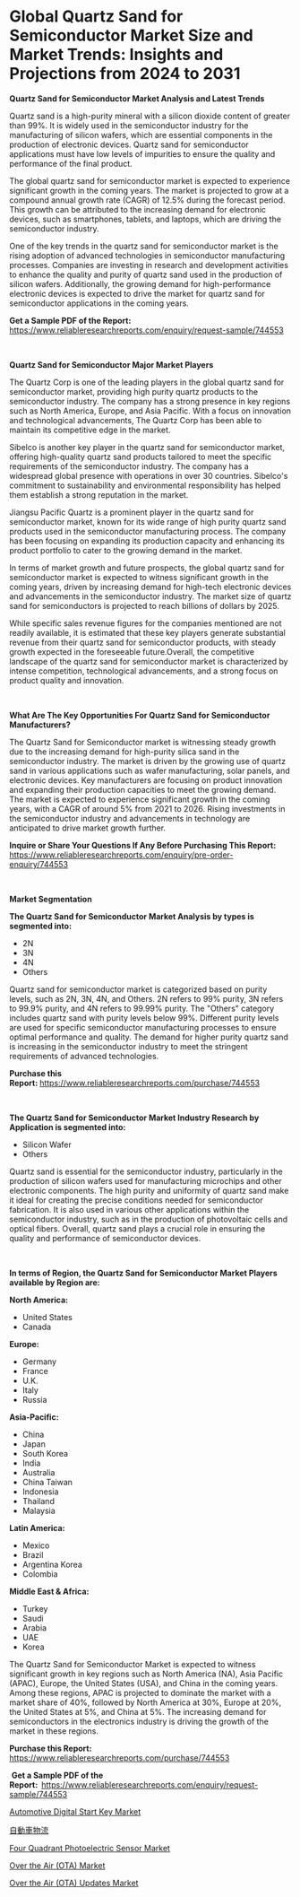 <p><h1>Global Quartz Sand for Semiconductor Market Size and Market Trends: Insights and Projections from 2024 to 2031</h1></p><p><strong>Quartz Sand for Semiconductor Market Analysis and Latest Trends</strong></p>
<p><p>Quartz sand is a high-purity mineral with a silicon dioxide content of greater than 99%. It is widely used in the semiconductor industry for the manufacturing of silicon wafers, which are essential components in the production of electronic devices. Quartz sand for semiconductor applications must have low levels of impurities to ensure the quality and performance of the final product.</p><p>The global quartz sand for semiconductor market is expected to experience significant growth in the coming years. The market is projected to grow at a compound annual growth rate (CAGR) of 12.5% during the forecast period. This growth can be attributed to the increasing demand for electronic devices, such as smartphones, tablets, and laptops, which are driving the semiconductor industry.</p><p>One of the key trends in the quartz sand for semiconductor market is the rising adoption of advanced technologies in semiconductor manufacturing processes. Companies are investing in research and development activities to enhance the quality and purity of quartz sand used in the production of silicon wafers. Additionally, the growing demand for high-performance electronic devices is expected to drive the market for quartz sand for semiconductor applications in the coming years.</p></p>
<p><strong>Get a Sample PDF of the Report:&nbsp;</strong> <a href="https://www.reliableresearchreports.com/enquiry/request-sample/744553">https://www.reliableresearchreports.com/enquiry/request-sample/744553</a></p>
<p>&nbsp;</p>
<p><strong>Quartz Sand for Semiconductor Major Market Players</strong></p>
<p><p>The Quartz Corp is one of the leading players in the global quartz sand for semiconductor market, providing high purity quartz products to the semiconductor industry. The company has a strong presence in key regions such as North America, Europe, and Asia Pacific. With a focus on innovation and technological advancements, The Quartz Corp has been able to maintain its competitive edge in the market.</p><p>Sibelco is another key player in the quartz sand for semiconductor market, offering high-quality quartz sand products tailored to meet the specific requirements of the semiconductor industry. The company has a widespread global presence with operations in over 30 countries. Sibelco's commitment to sustainability and environmental responsibility has helped them establish a strong reputation in the market.</p><p>Jiangsu Pacific Quartz is a prominent player in the quartz sand for semiconductor market, known for its wide range of high purity quartz sand products used in the semiconductor manufacturing process. The company has been focusing on expanding its production capacity and enhancing its product portfolio to cater to the growing demand in the market.</p><p>In terms of market growth and future prospects, the global quartz sand for semiconductor market is expected to witness significant growth in the coming years, driven by increasing demand for high-tech electronic devices and advancements in the semiconductor industry. The market size of quartz sand for semiconductors is projected to reach billions of dollars by 2025.</p><p>While specific sales revenue figures for the companies mentioned are not readily available, it is estimated that these key players generate substantial revenue from their quartz sand for semiconductor products, with steady growth expected in the foreseeable future.Overall, the competitive landscape of the quartz sand for semiconductor market is characterized by intense competition, technological advancements, and a strong focus on product quality and innovation.</p></p>
<p>&nbsp;</p>
<p><strong>What Are The Key Opportunities For Quartz Sand for Semiconductor Manufacturers?</strong></p>
<p><p>The Quartz Sand for Semiconductor market is witnessing steady growth due to the increasing demand for high-purity silica sand in the semiconductor industry. The market is driven by the growing use of quartz sand in various applications such as wafer manufacturing, solar panels, and electronic devices. Key manufacturers are focusing on product innovation and expanding their production capacities to meet the growing demand. The market is expected to experience significant growth in the coming years, with a CAGR of around 5% from 2021 to 2026. Rising investments in the semiconductor industry and advancements in technology are anticipated to drive market growth further.</p></p>
<p><strong>Inquire or Share Your Questions If Any Before Purchasing This Report:</strong> <a href="https://www.reliableresearchreports.com/enquiry/pre-order-enquiry/744553">https://www.reliableresearchreports.com/enquiry/pre-order-enquiry/744553</a></p>
<p>&nbsp;</p>
<p><strong>Market Segmentation</strong></p>
<p><strong>The Quartz Sand for Semiconductor Market Analysis by types is segmented into:</strong></p>
<p><ul><li>2N</li><li>3N</li><li>4N</li><li>Others</li></ul></p>
<p><p>Quartz sand for semiconductor market is categorized based on purity levels, such as 2N, 3N, 4N, and Others. 2N refers to 99% purity, 3N refers to 99.9% purity, and 4N refers to 99.99% purity. The "Others" category includes quartz sand with purity levels below 99%. Different purity levels are used for specific semiconductor manufacturing processes to ensure optimal performance and quality. The demand for higher purity quartz sand is increasing in the semiconductor industry to meet the stringent requirements of advanced technologies.</p></p>
<p><strong>Purchase this Report:&nbsp;</strong><a href="https://www.reliableresearchreports.com/purchase/744553">https://www.reliableresearchreports.com/purchase/744553</a></p>
<p>&nbsp;</p>
<p><strong>The Quartz Sand for Semiconductor Market Industry Research by Application is segmented into:</strong></p>
<p><ul><li>Silicon Wafer</li><li>Others</li></ul></p>
<p><p>Quartz sand is essential for the semiconductor industry, particularly in the production of silicon wafers used for manufacturing microchips and other electronic components. The high purity and uniformity of quartz sand make it ideal for creating the precise conditions needed for semiconductor fabrication. It is also used in various other applications within the semiconductor industry, such as in the production of photovoltaic cells and optical fibers. Overall, quartz sand plays a crucial role in ensuring the quality and performance of semiconductor devices.</p></p>
<p>&nbsp;</p>
<p><strong>In terms of Region, the Quartz Sand for Semiconductor Market Players available by Region are:</strong></p>
<p>
    <p> <strong> North America: </strong>
        <ul>
            <li>United States</li>
            <li>Canada</li>
        </ul>
        </p> 
    <p> <strong> Europe: </strong>
        <ul>
            <li>Germany</li>
            <li>France</li>
            <li>U.K.</li>
            <li>Italy</li>
            <li>Russia</li>
        </ul>
        </p> 
    <p> <strong> Asia-Pacific: </strong>
        <ul>
            <li>China</li>
            <li>Japan</li>
            <li>South Korea</li>
            <li>India</li>
            <li>Australia</li>
            <li>China Taiwan</li>
            <li>Indonesia</li>
            <li>Thailand</li>
            <li>Malaysia</li>
        </ul>
        </p> 
    <p> <strong> Latin America: </strong>
        <ul>
            <li>Mexico</li>
            <li>Brazil</li>
            <li>Argentina Korea</li>
            <li>Colombia</li>
        </ul>
        </p> 
    <p> <strong> Middle East & Africa: </strong>
        <ul>
            <li>Turkey</li>
            <li>Saudi</li>
            <li>Arabia</li>
            <li>UAE</li>
            <li>Korea</li>
        </ul>
    </p>
    </p>
<p><p>The Quartz Sand for Semiconductor Market is expected to witness significant growth in key regions such as North America (NA), Asia Pacific (APAC), Europe, the United States (USA), and China in the coming years. Among these regions, APAC is projected to dominate the market with a market share of 40%, followed by North America at 30%, Europe at 20%, the United States at 5%, and China at 5%. The increasing demand for semiconductors in the electronics industry is driving the growth of the market in these regions.</p></p>
<p><strong>Purchase this Report: </strong><a href="https://www.reliableresearchreports.com/purchase/744553">https://www.reliableresearchreports.com/purchase/744553</a></p>
<p>&nbsp;<strong>Get a Sample PDF of the Report:&nbsp;&nbsp;</strong><a href="https://www.reliableresearchreports.com/enquiry/request-sample/744553">https://www.reliableresearchreports.com/enquiry/request-sample/744553</a></p>
<p><strong></strong></p>
<p><p><a href="https://view.publitas.com/reportprime-1/automotive-digital-start-key-market-growth-market-trends-covid-19-impact-and-forecasts-for-period-from-2024-2031/">Automotive Digital Start Key Market</a></p><p><a href="https://medium.com/@adellaprice2023/2024%E5%B9%B4%E3%81%8B%E3%82%892031%E5%B9%B4%E3%81%BE%E3%81%A7%E3%81%AE%E6%9C%9F%E9%96%93%E3%81%AB%E4%BA%88%E6%B8%AC%E3%81%95%E3%82%8C%E3%82%8B%E8%87%AA%E5%8B%95%E8%BB%8A%E3%83%AD%E3%82%B8%E3%82%B9%E3%83%86%E3%82%A3%E3%82%AF%E3%82%B9%E5%B8%82%E5%A0%B4%E3%81%AE%E5%88%86%E6%9E%90%E3%81%A8%E8%A6%8F%E6%A8%A1-80b69bd8cec1">自動車物流</a></p><p><a href="https://view.publitas.com/reportprime-1/four-quadrant-photoelectric-sensor-market-furnish-information-about-market-size-market-share-market-dynamics-and-projections-spanning-from-2024-to-2031/">Four Quadrant Photoelectric Sensor Market</a></p><p><a href="https://flame-sidecar-702.notion.site/Over-the-Air-OTA-Market-Size-Market-Trends-and-Growth-Outlook-forecasted-for-period-from-2024-to-db84cdad11b34f768717ec3d8c7f2a7e">Over the Air (OTA) Market</a></p><p><a href="https://full-wildebeest-80b.notion.site/Over-the-Air-OTA-Updates-Market-Analysis-Examines-its-Scope-on-Growth-Opportunities-and-Forecaste-0ff7d4a0b51f4d31ba698199070fc100">Over the Air (OTA) Updates Market</a></p></p>